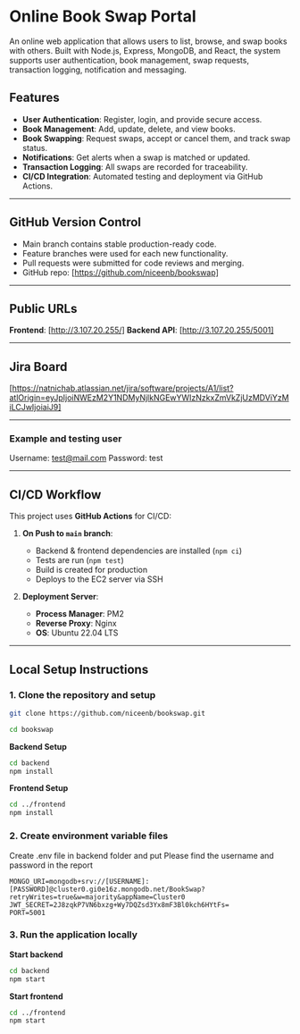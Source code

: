 # Online Book Swap Portal

An online web application that allows users to list, browse, and swap books with others. Built with Node.js, Express, MongoDB, and React, the system supports user authentication, book management, swap requests, transaction logging, notification and messaging.

## Features

- **User Authentication**: Register, login, and provide secure access.
- **Book Management**: Add, update, delete, and view books.
- **Book Swapping**: Request swaps, accept or cancel them, and track swap status.
- **Notifications**: Get alerts when a swap is matched or updated.
- **Transaction Logging**: All swaps are recorded for traceability.
- **CI/CD Integration**: Automated testing and deployment via GitHub Actions.

---

## GitHub Version Control

- Main branch contains stable production-ready code.
- Feature branches were used for each new functionality.
- Pull requests were submitted for code reviews and merging.
- GitHub repo: [https://github.com/niceenb/bookswap]

---

## Public URLs

**Frontend**: [http://3.107.20.255/]
**Backend API**: [http://3.107.20.255/5001]

---

## Jira Board

[https://natnichab.atlassian.net/jira/software/projects/A1/list?atlOrigin=eyJpIjoiNWEzM2Y1NDMyNjlkNGEwYWIzNzkxZmVkZjUzMDViYzMiLCJwIjoiaiJ9]

---

### Example and testing user

Username: test@mail.com
Password: test

---

## CI/CD Workflow

This project uses **GitHub Actions** for CI/CD:

1. **On Push to `main` branch**:
   - Backend & frontend dependencies are installed (`npm ci`)
   - Tests are run (`npm test`)
   - Build is created for production
   - Deploys to the EC2 server via SSH

2. **Deployment Server**:
   - **Process Manager**: PM2
   - **Reverse Proxy**: Nginx
   - **OS**: Ubuntu 22.04 LTS

---

## Local Setup Instructions

### 1. Clone the repository and setup

```bash
git clone https://github.com/niceenb/bookswap.git

cd bookswap
```

**Backend Setup**
```bash
cd backend
npm install
```

**Frontend Setup**
```bash
cd ../frontend
npm install
```

### 2. Create environment variable files

Create .env file in backend folder and put
Please find the username and password in the report

```
MONGO_URI=mongodb+srv://[USERNAME]:[PASSWORD]@cluster0.gi0e16z.mongodb.net/BookSwap?retryWrites=true&w=majority&appName=Cluster0
JWT_SECRET=2J8zqkP7VN6bxzg+Wy7DQZsd3Yx8mF3Bl0kch6HYtFs=
PORT=5001
```

### 3. Run the application locally

**Start backend**
```bash
cd backend
npm start
```

**Start frontend**
```bash
cd ../frontend
npm start
```


<!-- **Assessment 1 (Total Marks **20**)**

Assignment: **Software requirements analysis and design (**Full-Stack CRUD Application Development with DevOps Practices**)**


---

**Objective**

You have been provided with a starter project that includes user authentication using Node.js, React.js, and MongoDB. Your task is to extend this application by implementing CRUD (Create, Read, Update, Delete) operations of different featuresfor a real-world application of your choice, while following industry best practices such as: 

* **Project Management with JIRA**
* **Requirement Diagram**, **Block Definition Diagram (**BDD), Parametric Diagram using**SysML**
* **Version Control using GitHub**
* **CI/CD Integration for Automated Deployment**

---

**GitHub link of the starter project: **[https://github.com/rajuiit/sdlapps](https://github.com/rajuiit/sdlapps)

---

**Requirement**

1. **Choose a Real-World Application**

We will send you an email to choose a Real-World project. If you face any difficulties in choosing your project, please contact your tutor.

2. **Project Design with SysML and Project Management with JIRA**

* Draw a requirements diagram, Block Definition Diagram (BDD), and Parametric Diagram based on your project (Connect all functional features).
* Create a JIRA project and define:
  * Epic
  * User Stories (features required in your app)
  * Child issues or Subtasks (breaking down development work)
  * Sprint Implementation (organizing work into milestones)
* Provide your JIRA board URL in the project README.

**3. Backend Development (Node.js + Express + MongoDB)**

* Set up and configure the MongoDB database connection.
* Implement various backend functions for handling application data.Ensure that all functions are compatible with an Application Programming Interface (API) structure(Follow existing patterns used in the Task Manager App where applicable).
* Implement CRUD operations forcreating, reading, updating, and deleting records for each functionality.

4. **Frontend Development (React.js)**

* Create a user-friendly interface to interact with your API endpoint (Follow task manager app).
* Implement different forms for adding, updating, and deleting records.
* Display data using tables, cards, or lists (Follow how we showed data in task manager app, try to implement better visualization for the frontend.)

**5. Authentication & Authorization** (Prerequisite Task)

* Ensure only authenticated users can access and perform CRUD operations. (Already developed in your project)
* Use JWT (JSON Web Tokens) for user authentication (Use the task manager one from .env file).

**6. GitHub Version Control & Branching Strategy**

* Use GitHub for version control and maintain:
* main branch (stable production-ready code)
* Feature branches for each new feature
* Follow proper commit messages and pull request (PR) for code reviews.

**7. CI/CD Pipeline Setup**

* Implement a CI/CD pipeline using GitHub Actions to:
* Automatically run tests on every commit/pull request (Optional).
* Deploy the backend to AWS. (Use the QUT provided EC2 instance)
* Deploy the frontend to AWS.
* Document your CI/CD workflow in the README.

---

**Submission Requirements**

**A report **contains** the following (Provide screenshots as evidence for each implemented task. **The screenshot should **contain** your username** from JIRA, GITHUB, and AWS**):

* **JIRA Project **Management**(Provide screenshots in the **report o**f at least two epics**, **including user story, sub**t**a**sks**. **Please **don’t** provide **the **U**ser Authentication** epic**.**Provide your JIRA Board URL in the report and README file as well.**Through the JIRA Board, we will systematically review the completeness of the project features, organised under Epics, User Stories, and Sub-tasks.**
* Requirement diagram, Block Definition Diagram (BDD), Parametric Diagram (Using project features).
* **GitHub Repository (backend/ and frontend/)** link. We will **review** your code implementation, which you followed from the task description. We will also **review** your commits, main branch, feature branches, and pull requests. **(**Please note that the authorisation** (Log In, Registration)** is the prerequisite for backend development.**)**
* CI/CD pipeline details step by step screenshot.
* README.md with:
* Project setup instructions.
* Public URL of your project.
* Provide a project-specific username and password if we need to access your dashboard.

---

**Assessment Criteria:**

* Clarity and completeness of Jira board and SysML models.
* Adherence to Git best practices and practical contributions.
* Successful implementation, deploymentand CI/CD pipeline.
* Problem-solving skills and the ability to go beyond basic requirements. -->
